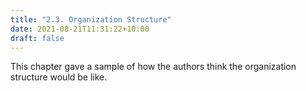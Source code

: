 ```yaml
---
title: "2.3. Organization Structure"
date: 2021-08-21T11:31:22+10:00
draft: false
---
```


This chapter gave a sample of how the authors think the organization structure would be like. 

